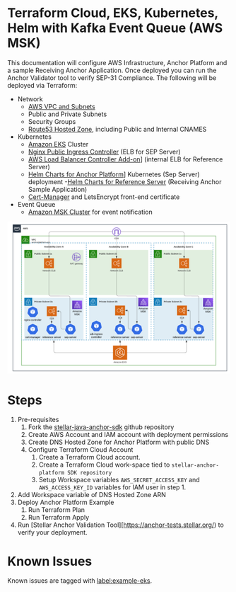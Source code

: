 # Terraform Cloud, EKS, Kubernetes, Helm with Kafka Event Queue (AWS MSK)
This documentation will configure AWS Infrastructure, Anchor Platform and a sample Receiving Anchor Application. Once deployed you can run the Anchor Validator tool to verify SEP-31 Compliance. The following will be deployed via Terraform:
- Network
  - [AWS VPC and Subnets](terraform/vpc.tf)
  - Public and Private Subnets
  - Security Groups
  - [Route53 Hosted Zone](terraform/route53.tf), including Public and Internal CNAMES
- Kubernetes
  - [Amazon EKS](terraform/eks-cluster.tf) Cluster
  - [Nginx Public Ingress Controller](terraform/nginx-release.tf) (ELB for SEP Server)
  - [AWS Load Balancer Controller Add-on](terraform/internal-aws-lb-controller-release.tf_)] (internal ELB for Reference Server) 
  - [Helm Charts for Anchor Platform](terraform/anchor-platform-sep-server-release.tf)] Kubernetes (Sep Server) deployment
  -[Helm Charts for Reference Server](terraform/anchor-platform-reference-server-release.tf) (Receiving Anchor Sample Application) 
  - [Cert-Manager](terraform/anchor-platform-cert-manager.tf) and LetsEncrypt front-end certificate
- Event Queue
  - [Amazon MSK Cluster](terraform/kafka.tf) for event notification 

 ![AWS Architecture](images/aws.png)

# Steps
1. Pre-requisites
   1. Fork the [stellar-java-anchor-sdk](https://github.com/stellar/java-stellar-anchor-sdk_) github repository
   2. Create AWS Account and IAM account with deployment permissions
   3. Create DNS Hosted Zone for Anchor Platform with public DNS
   4. Configure Terraform Cloud Account 
      1. Create a Terraform Cloud account. 
      2. Create a Terraform Cloud work-space tied to `stellar-anchor-platform SDK repository`
      3. Setup Workspace variables `AWS_SECRET_ACCESS_KEY` and `AWS_ACCESS_KEY_ID` variables for IAM user in step 1.
2. Add Workspace variable of DNS Hosted Zone ARN
3. Deploy Anchor Platform Example
   1. Run Terraform Plan
   2. Run Terraform Apply
4. Run [Stellar Anchor Validation Tool][https://anchor-tests.stellar.org/) to verify your deployment.

# Known Issues
Known issues are tagged with [label:example-eks](https://github.com/orgs/stellar/projects/24/views/5?filterQuery=label%3A%22example-eks%22_).
